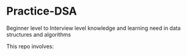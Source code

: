 # Practice-DSA
Beginner level to Interview level knowledge and learning need in data structures and algorithms 

This repo involves:
